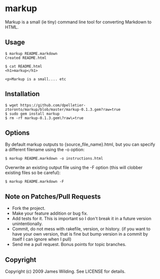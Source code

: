 # markup

Markup is a small (ie tiny) command line tool for converting Markdown to HTML.

## Usage

	$ markup README.markdown
	Created README.html

	$ cat README.html
	<h1>markup</h1>
	
	<p>Markup is a small.... etc

## Installation

	$ wget https://github.com/dpelletier-ztoronto/markup/blob/master/markup-0.1.3.gem?raw=true
	$ sudo gem install markup
	$ rm -rf markup-0.1.3.gem\?raw\=true

## Options

By default markup outputs to {source_file_name}.html, but you can specify a different filename using the -o option:

	$ markup README.markdown -o instructions.html
	
Overwrite an existing output file using the -F option (this will clobber existing files so be careful):

	$ markup README.markdown -F

## Note on Patches/Pull Requests
 
* Fork the project.
* Make your feature addition or bug fix.
* Add tests for it. This is important so I don't break it in a
  future version unintentionally.
* Commit, do not mess with rakefile, version, or history.
  (if you want to have your own version, that is fine but
   bump version in a commit by itself I can ignore when I pull)
* Send me a pull request. Bonus points for topic branches.

## Copyright

Copyright (c) 2009 James Wilding. See LICENSE for details.
